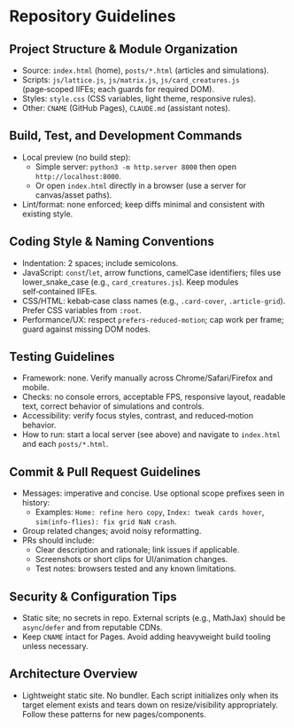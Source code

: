 # Repository Guidelines

## Project Structure & Module Organization
- Source: `index.html` (home), `posts/*.html` (articles and simulations).
- Scripts: `js/lattice.js`, `js/matrix.js`, `js/card_creatures.js` (page‑scoped IIFEs; each guards for required DOM).
- Styles: `style.css` (CSS variables, light theme, responsive rules).
- Other: `CNAME` (GitHub Pages), `CLAUDE.md` (assistant notes).

## Build, Test, and Development Commands
- Local preview (no build step):
  - Simple server: `python3 -m http.server 8000` then open `http://localhost:8000`.
  - Or open `index.html` directly in a browser (use a server for canvas/asset paths).
- Lint/format: none enforced; keep diffs minimal and consistent with existing style.

## Coding Style & Naming Conventions
- Indentation: 2 spaces; include semicolons.
- JavaScript: `const`/`let`, arrow functions, camelCase identifiers; files use lower_snake_case (e.g., `card_creatures.js`). Keep modules self‑contained IIFEs.
- CSS/HTML: kebab‑case class names (e.g., `.card-cover`, `.article-grid`). Prefer CSS variables from `:root`.
- Performance/UX: respect `prefers-reduced-motion`; cap work per frame; guard against missing DOM nodes.

## Testing Guidelines
- Framework: none. Verify manually across Chrome/Safari/Firefox and mobile.
- Checks: no console errors, acceptable FPS, responsive layout, readable text, correct behavior of simulations and controls.
- Accessibility: verify focus styles, contrast, and reduced‑motion behavior.
- How to run: start a local server (see above) and navigate to `index.html` and each `posts/*.html`.

## Commit & Pull Request Guidelines
- Messages: imperative and concise. Use optional scope prefixes seen in history:
  - Examples: `Home: refine hero copy`, `Index: tweak cards hover`, `sim(info-flies): fix grid NaN crash`.
- Group related changes; avoid noisy reformatting.
- PRs should include:
  - Clear description and rationale; link issues if applicable.
  - Screenshots or short clips for UI/animation changes.
  - Test notes: browsers tested and any known limitations.

## Security & Configuration Tips
- Static site; no secrets in repo. External scripts (e.g., MathJax) should be `async`/`defer` and from reputable CDNs.
- Keep `CNAME` intact for Pages. Avoid adding heavyweight build tooling unless necessary.

## Architecture Overview
- Lightweight static site. No bundler. Each script initializes only when its target element exists and tears down on resize/visibility appropriately. Follow these patterns for new pages/components.

